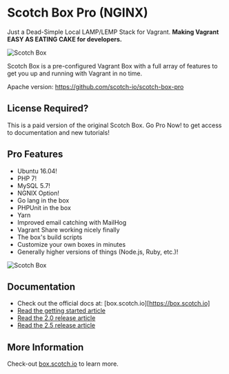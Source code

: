 
# Scotch Box Pro (NGINX)

Just a Dead-Simple Local LAMP/LEMP Stack for Vagrant. **Making Vagrant EASY AS EATING CAKE for developers.**

![Scotch Box](https://box.scotch.io/img/pro-banner.png)

Scotch Box is a pre-configured Vagrant Box with a full array of features to get you up and running with Vagrant in no time.

Apache version: https://github.com/scotch-io/scotch-box-pro



## License Required?

This is a paid version of the original Scotch Box. Go Pro Now! to get access to documentation and new tutorials!


## Pro Features

 * Ubuntu 16.04!
 * PHP 7!
 * MySQL 5.7!
 * NGNIX Option!
 * Go lang in the box
 * PHPUnit in the box
 * Yarn
 * Improved email catching with MailHog
 * Vagrant Share working nicely finally
 * The box's build scripts
 * Customize your own boxes in minutes
 * Generally higher versions of things (Node.js, Ruby, etc.)!

![Scotch Box](https://box.scotch.io/img/terminal.png)

## Documentation

 * Check out the official docs at: [box.scotch.io][https://box.scotch.io]
 * [Read the getting started article](https://scotch.io/bar-talk/introducing-scotch-box-a-vagrant-lamp-stack-that-just-works)
 * [Read the 2.0 release article](https://scotch.io/bar-talk/announcing-scotch-box-2-0-our-dead-simple-vagrant-lamp-stack-improved)
 * [Read the 2.5 release article](https://scotch.io/bar-talk/announcing-scotch-box-2-5)


## More Information

Check-out [box.scotch.io](https://box.scotch.io) to learn more.
